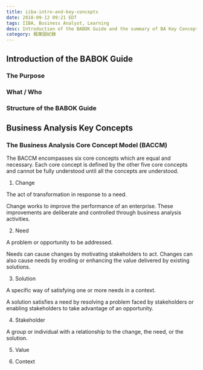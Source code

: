 ```yaml
---
title: iiba-intro-and-key-concepts
date: 2018-09-12 09:21 EDT
tags: IIBA, Business Analyst, Learning
desc: Introduction of the BABOK Guide and the summary of BA Key Concepts
category: 楓葉國紀錄
---
```


## Introduction of the BABOK Guide

### The Purpose

### What / Who 

### Structure of the BABOK Guide

## Business Analysis Key Concepts

### The Business Analysis Core Concept Model (BACCM)

The BACCM encompasses six core concepts which are equal and necessary. Each core concept is defined by the other five core concepts and cannot be fully understood until all the concepts are understood. 

1. Change

The act of transformation in response to a need.

Change works to improve the performance of an enterprise. These improvements are deliberate and controlled through business analysis activities.

2. Need

A problem or opportunity to be addressed.

Needs can cause changes by motivating stakeholders to act. Changes can also cause needs by eroding or enhancing the value delivered by existing solutions.

3. Solution

A specific way of satisfying one or more needs in a context.

A solution satisfies a need by resolving a problem faced by stakeholders or enabling stakeholders to take advantage of an opportunity.

4. Stakeholder

A group or individual with a relationship to the change, the need, or the solution.


5. Value

6. Context